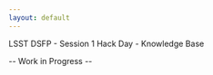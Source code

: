 ```yaml
---
layout: default
---
```


<div class="lead pretty-links">
  LSST DSFP - Session 1 Hack Day - Knowledge Base

  -- Work in Progress --
</div>
